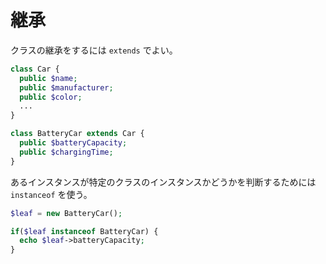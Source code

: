 # 継承

クラスの継承をするには `extends` でよい。

```php
class Car {
  public $name;
  public $manufacturer;
  public $color;
  ...
}

class BatteryCar extends Car {
  public $batteryCapacity;
  public $chargingTime;
}
```

あるインスタンスが特定のクラスのインスタンスかどうかを判断するためには `instanceof` を使う。

```php
$leaf = new BatteryCar();

if($leaf instanceof BatteryCar) {
  echo $leaf->batteryCapacity;
}
```
